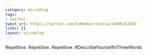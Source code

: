 ```yaml
---
category: microblog
tags:
- twitter
tweet_url: https://twitter.com/ExMember/status/24606152020
links: []
layout: microblog
---
```

Repetitive. Repetitive. Repetitive. #DescribeYourselfInThreeWords
